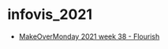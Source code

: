 # infovis_2021

* [MakeOverMonday 2021 week 38 - Flourish](https://github.com/hquindt/infovis_2021/mom2021w38.html) 
